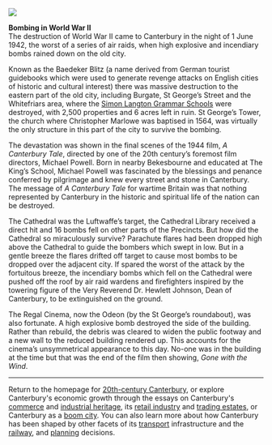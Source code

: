 <a href="https://juncture-digital.org"><img src="https://juncture-digital.org/images/ve-button.png"/></a>
<param author="Richard Maltby" banner="https://stor.artstor.org/stor/ac4c3e2e-745f-401a-be67-b126b36a865e" layout="vtl" title="20th-Century Canterbury: World War II" ve-config=""/>

<param aliases="Canterbury" eid="Q29303" ve-entity=""/>
<param aliases="Baedeker" eid="Q669528" ve-entity=""/>
<param aliases="Whitefriars" eid="Q17064998" ve-entity=""/>
<param aliases="Simon Langton" eid="Q7519171" ve-entity=""/>
<param aliases="St George's Tower" eid="Q17641326" ve-entity=""/>
<param aliases="A Canterbury Tale" eid="Q133466" ve-entity=""/>
<param aliases="Michael Powell" eid="Q55234" ve-entity=""/>
<param aliases="Bekesbourne" eid="Q4881598" ve-entity=""/>
<param aliases="the Cathedral" eid="Q29265" ve-entity=""/>
<param aliases="Hewlett Johnson" eid="Q1775303" ve-entity=""/>
<param aliases="Odeon" eid="Q40472386" ve-entity=""/>
<param aliases="King's School" eid="Q3360332" ve-entity=""/>

**Bombing in World War II**   
The destruction of World War II came to Canterbury in the night of 1 June 1942, the worst of a series of air raids, when high explosive and incendiary bombs rained down on the old city.
<param ve-image-v2 manifest="https://iiif.juncture-digital.org/wc:Bundesarchiv_Bild_101I-662-6659-37%2C_Flugzeug_Messerschmitt_Me_109.jpg/manifest.json">

Known as the Baedeker Blitz (a name derived from German tourist guidebooks which were used to generate revenge attacks on English cities of historic and cultural interest) there was massive destruction to the eastern part of the old city, including Burgate, St George’s Street and the Whitefriars area, where the [Simon Langton Grammar Schools](/canterbury/20c-canterbury-education) were destroyed, with 2,500 properties and 6 acres left in ruin. St George’s Tower, the church where Christopher Marlowe was baptised in 1564, was virtually the only structure in this part of the city to survive the bombing.
<param attribution="Public domain" label="St George's Street" url="https://stor.artstor.org/stor/a88a700f-df99-46c1-ba05-e5809a9d9e77" ve-image=""/>
<param attribution="Public domain" label="Simon Langton Grammar Schools when co-located" url="https://stor.artstor.org/stor/dfa23143-29ed-4551-b01f-7a93dfd04724" ve-image=""/>
<param label="Simon Langton Girls' Grammar School" url="https://stor.artstor.org/stor/a5222b83-766a-49ce-a3e5-6ff598aecee5" ve-image=""/>
<param label="Simon Langton Boys' Grammar School" url="https://stor.artstor.org/stor/efb430e3-c025-4ddd-a976-bc985277273c" ve-image=""/>
<param ve-image-v2 manifest="https://iiif.juncture-digital.org/wc:1280px-Tower_of_St_George_the_Martyr_Canterbury_2.jpg/manifest.json">

The devastation was shown in the final scenes of the 1944 film, *A Canterbury Tale*, directed by one of the 20th century’s foremost film directors, Michael Powell. Born in nearby Bekesbourne and educated at The King’s School, Michael Powell was fascinated by the blessings and penance conferred by pilgrimage and knew every street and stone in Canterbury. The message of *A Canterbury Tale* for wartime Britain was that nothing represented by Canterbury in the historic and spiritual life of the nation can be destroyed.
<param attribution="Peter Henderson, by permission" label="Mint Yard, King's School, Canterbury" url="https://stor.artstor.org/stor/c7538ee6-6e4e-4321-a748-578148758e2a" ve-image=""/>
<param ve-image-v2 manifest="https://iiif.juncture-digital.org/wc:The_King%27s_School_War_Memorial.jpg/manifest.json">

The Cathedral was the Luftwaffe’s target, the Cathedral Library received a direct hit and 16 bombs fell on other parts of the Precincts. But how did the Cathedral so miraculously survive? Parachute flares had been dropped high above the Cathedral to guide the bombers which swept in low. But in a gentle breeze the flares drifted off target to cause most bombs to be dropped over the adjacent city. If spared the worst of the attack by the fortuitous breeze, the incendiary bombs which fell on the Cathedral were pushed off the roof by air raid wardens and firefighters inspired by the towering figure of the Very Reverend Dr. Hewlett Johnson, Dean of Canterbury, to be extinguished on the ground. 
<param ve-image-v2 manifest="https://iiif.juncture-digital.org/wc:1920px-Canterbury_Cathedral_-_Portal_Nave_Cross-spire.jpeg/manifest.json">

The Regal Cinema, now the Odeon (by the St George’s roundabout), was also fortunate. A high explosive bomb destroyed the side of the building. Rather than rebuild, the debris was cleared to widen the public footway and a new wall to the reduced building rendered up. This accounts for the cinema’s unsymmetrical appearance to this day. No-one was in the building at the time but that was the end of the film then showing, *Gone with the Wind*.
<param center="Q40472386" ve-map="" zoom="15"/>

***

Return to the homepage for [20th-century Canterbury](/canterbury/20c-canterbury-home), or explore Canterbury's economic growth through the essays on Canterbury's [commerce](/canterbury/20c-canterbury-commerce) and [industrial heritage](/canterbury/20c-canterbury-industrial), its [retail industry](/canterbury/20c-canterbury-retail-store) and [trading estates](/canterbury/20c-canterbury-trading-estates), or Canterbury as a [boom city](/canterbury/20c-canterbury-boom-city). You can also learn more about how Canterbury has been shaped by other facets of its [transport](/canterbury/20c-canterbury-transport) infrastructure and the [railway](/canterbury/20c-canterbury-railway), and [planning](/canterbury/20c-canterbury-planning) decisions.
<param ve-image-v2 manifest="https://iiif.juncture-digital.org/wc:1557px-Canterbury_Cathedral_-_Portal_Nave_Cross-spire.jpeg/manifest.json"> 
